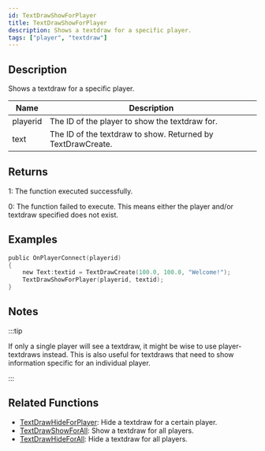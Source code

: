 ```yaml
---
id: TextDrawShowForPlayer
title: TextDrawShowForPlayer
description: Shows a textdraw for a specific player.
tags: ["player", "textdraw"]
---
```


## Description

Shows a textdraw for a specific player.

| Name     | Description                                                 |
| -------- | ----------------------------------------------------------- |
| playerid | The ID of the player to show the textdraw for.              |
| text     | The ID of the textdraw to show. Returned by TextDrawCreate. |

## Returns

1: The function executed successfully.

0: The function failed to execute. This means either the player and/or textdraw specified does not exist.

## Examples

```c
public OnPlayerConnect(playerid)
{
    new Text:textid = TextDrawCreate(100.0, 100.0, "Welcome!");
    TextDrawShowForPlayer(playerid, textid);
}
```

## Notes

:::tip

If only a single player will see a textdraw, it might be wise to use player-textdraws instead. This is also useful for textdraws that need to show information specific for an individual player.

:::

## Related Functions

- [TextDrawHideForPlayer](../functions/TextDrawHideForPlayer.md): Hide a textdraw for a certain player.
- [TextDrawShowForAll](../functions/TextDrawShowForAll.md): Show a textdraw for all players.
- [TextDrawHideForAll](../functions/TextDrawHideForAll.md): Hide a textdraw for all players.
